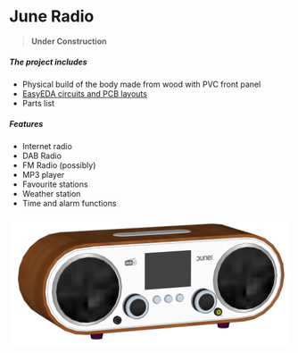 # June Radio

> **Under Construction**

##### The project includes
* Physical build of the body made from wood with PVC front panel
* [EasyEDA circuits and PCB layouts](https://easyeda.com/stephen7776/project)
* Parts list

##### Features
* Internet radio
* DAB Radio
* FM Radio (possibly)
* MP3 player
* Favourite stations
* Weather station
* Time and alarm functions

[![June Radio Mockup](assets/images/JuneRadioMockup.png?raw=true "June Radio Mockup")](https://3dwarehouse.sketchup.com/model/984058bb-3412-4a1c-b554-9959f23d31b7/June-Radio)
